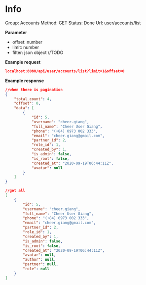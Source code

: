 # Info

Group: Accounts
Method: GET
Status: Done
Url: user/accounts/list

**Parameter**

- offset: number
- limit: number
- filter: json object  //TODO

**Example request**

```json
localhost:8080/api/user/accounts/list?limit=1&offset=0
```

**Example response**

```json
//when there is pagination
{
    "total_count": 4,
    "offset": 0,
    "data": [
        {
            "id": 5,
            "username": "cheer.giang",
            "full_name": "Cheer User Giang",
            "phone": "(+84) 0973 002 333",
            "email": "cheer.giang@gmail.com",
            "partner_id": 2,
            "role_id": 1,
            "created_by": 1,
            "is_admin": false,
            "is_root": false,
            "created_at": "2020-09-19T06:44:11Z",
            "avatar": null
        }
    ]
}

//get all
[
    {
        "id": 5,
        "username": "cheer.giang",
        "full_name": "Cheer User Giang",
        "phone": "(+84) 0973 002 333",
        "email": "cheer.giang@gmail.com",
        "partner_id": 2,
        "role_id": 1,
        "created_by": 1,
        "is_admin": false,
        "is_root": false,
        "created_at": "2020-09-19T06:44:11Z",
        "avatar": null,
        "author": null,
        "partner": null,
        "role": null
    }
]
```